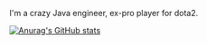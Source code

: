 I'm a crazy Java engineer, ex-pro player for dota2.

[![Anurag's GitHub stats](https://github-readme-stats.vercel.app/api?username=gongxuanzhang&theme=vue-dark)](https://github.com/anuraghazra/github-readme-stats)

